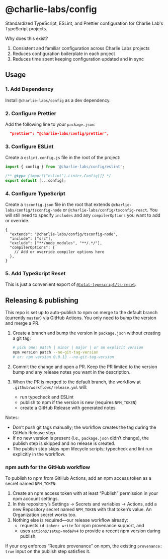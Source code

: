 # @charlie-labs/config

Standardized TypeScript, ESLint, and Prettier configuration for Charlie Lab's TypeScript projects.

Why does this exist?

1. Consistent and familiar configuration across Charlie Labs projects
2. Reduces configuration boilerplate in each project
3. Reduces time spent keeping configuration updated and in sync

## Usage

### 1. Add Dependency

Install `@charlie-labs/config` as a dev dependency.

### 2. Configure Prettier

Add the following line to your `package.json`:

```json
  "prettier": "@charlie-labs/config/prettier",
```

### 3. Configure ESLint

Create a `eslint.config.js` file in the root of the project:

```js
import { config } from '@charlie-labs/config/eslint';

/** @type {import("eslint").Linter.Config[]} */
export default [...config];
```

### 4. Configure TypeScript

Create a `tsconfig.json` file in the root that extends `@charlie-labs/config/tsconfig-node` or `@charlie-labs/config/tsconfig-react`. You will still need to specify `includes` and any `compilerOptions` you want to add or override.

```jsonc
{
  "extends": "@charlie-labs/config/tsconfig-node",
  "include": ["src"],
  "exclude": ["**/node_modules", "**/.*/"],
  "compilerOptions": {
    // Add or override compiler options here
  },
}
```

### 5. Add TypeScript Reset

This is just a convenient export of [`@total-typescript/ts-reset`](https://www.totaltypescript.com/ts-reset).

## Releasing & publishing

This repo is set up to auto-publish to npm on merge to the default branch (currently `master`) via GitHub Actions. You only need to bump the version and merge a PR.

1. Create a branch and bump the version in `package.json` without creating a git tag:

   ```bash
   # pick one: patch | minor | major | or an explicit version
   npm version patch --no-git-tag-version
   # or: npm version 0.0.13 --no-git-tag-version
   ```

2. Commit the change and open a PR. Keep the PR limited to the version bump and any release notes you want in the description.

3. When the PR is merged to the default branch, the workflow at `.github/workflows/release.yml` will:

   - run typecheck and ESLint
   - publish to npm if the version is new (requires `NPM_TOKEN`)
   - create a GitHub Release with generated notes

Notes:

- Don’t push git tags manually; the workflow creates the tag during the GitHub Release step.
- If no new version is present (i.e., `package.json` didn’t change), the publish step is skipped and no release is created.
- The publish step skips npm lifecycle scripts; typecheck and lint run explicitly in the workflow.

### npm auth for the GitHub workflow

To publish to npm from GitHub Actions, add an npm access token as a secret named `NPM_TOKEN`:

1. Create an npm access token with at least “Publish” permission in your npm account settings.
2. In this repository’s Settings → Secrets and variables → Actions, add a new Repository secret named `NPM_TOKEN` with that token’s value. An Organization secret works too.
3. Nothing else is required—our release workflow already:
   - requests `id-token: write` for npm provenance support, and
   - uses `actions/setup-node@v4` to provide a recent npm version during publish.

If your org enforces “Require provenance” on npm, the existing `provenance: true` input on the publish step satisfies it.
